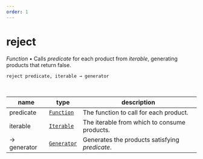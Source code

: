 ```yaml
---
order: 1
---
```

# reject

_Function_ &bull; Calls _predicate_ for each product from _iterable_, generating products that return false.

<pre><code>reject predicate, iterable &rarr; generator</code></pre>
<br>

| name | type | description |
|------|------|-------------|
|predicate|[`Function`][Function]|The function to call for each product.|
|iterable|[`Iterable`][Iterable]|The iterable from which to consume products.|
|&rarr; generator|[`Generator`][Generator]|Generates the products satisfying _predicate_.|




[Function]: https://developer.mozilla.org/en-US/docs/Web/JavaScript/Reference/Global_Objects/Function
[Iterable]: #
[Generator]: #